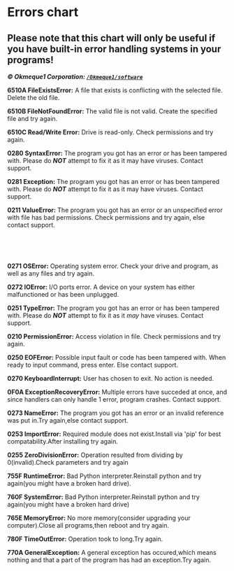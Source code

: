 # Errors chart

## Please note that this chart will only be useful if you have built-in error handling systems in your programs!
***© Okmeque1 Corporation: [`/Okmeque1/software`](https://github.com/Okmeque1/software/blob/main/PythonSoft/errors.md)***

**6510A FileExistsError:** A file that exists is conflicting with the selected file. Delete the old file.

**6510B FileNotFoundError:** The valid file is not valid. Create the specified file and try again.

**6510C Read/Write Error:** Drive is read-only. Check permissions and try again.

**0280 SyntaxError:** The program you got has an error or has been tampered with. Please do ***NOT*** attempt to fix it as it may have viruses. Contact support.

**0281 Exception:** The program you got has an error or has been tampered with. Please do ***NOT*** attempt to fix it as it may have viruses. Contact support.

**0211 ValueError:** The program you got has an error or an unspecified error with file has bad permissions. Check permissions and try again, else contact support.
## ㅤ
**0271 OSError:** Operating system error. Check your drive and program, as well as any files and try again.

**0272 IOError:** I/O ports error. A device on your system has either malfunctioned or has been unplugged.

**0251 TypeError:** The program you got has an error or has been tampered with. Please do ***NOT*** attempt to fix it as it *may* have viruses. Contact support.

**0210 PermissionError:** Access violation in file. Check permissions and try again.

**0250 EOFError:** Possible input fault or code has been tampered with. When ready to input command, press enter. Else contact support.

**0270 KeyboardInterrupt:** User has chosen to exit. No action is needed.

**0F0A ExceptionRecoveryError:** Multiple errors have succeded at once, and since handlers can only handle 1 error, program crashes. Contact support.

**0273 NameError:** The program you got has an error or an invalid reference was put in.Try again,else contact support.

**0253 ImportError:** Required module does not exist.Install via 'pip' for best compatability.After installing try again.

**0255 ZeroDivisionError:** Operation resulted from dividing by 0(invalid).Check parameters and try again

**755F RuntimeError:** Bad Python interpreter.Reinstall python and try again(you might have a broken hard drive).

**760F SystemError:** Bad Python interpreter.Reinstall python and try again(you might have a broken hard drive)

**765E MemoryError:** No more memory(consider upgrading your computer).Close all programs,then reboot and try again.

**780F TimeOutError:** Operation took to long.Try again.

**770A GeneralException:** A general exception has occured,which means nothing and that a part of the program has had an exception.Try again.
